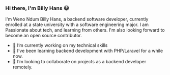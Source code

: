 ### Hi there, I'm Billy Hans 😃

I'm Weno Ndum Billy Hans, a backend software developer, currently enrolled at a state university with a software engineering major. I am Passionate about tech, and learning from others.
I'm also looking forward to become an open source contributor.

- 🔭 I’m currently working on my technical skills
- 🌱 I’ve been learning backend development with PHP/Laravel for a while now.
- 👯 I’m looking to collaborate on projects as a backend developer remotely.
<!--- 🤔 I’m looking for help with ... --->
<!--- 💬 Ask me about ...
- 📫 How to reach me: ...
- 😄 Pronouns: ...
- ⚡ Fun fact: ...
--->
